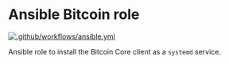 # Ansible Bitcoin role

[![.github/workflows/ansible.yml](https://github.com/fooock/yourbtc.link/actions/workflows/ansible.yml/badge.svg)](https://github.com/fooock/yourbtc.link/actions/workflows/ansible.yml)

Ansible role to install the Bitcoin Core client as a `systemd` service.
